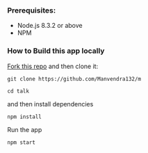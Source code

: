 
### Prerequisites:

- Node.js 8.3.2 or above
- NPM

### How to Build this app locally

[Fork this repo](https://github.com/Manvendra132/m/fork) and then clone it:

```
git clone https://github.com/Manvendra132/m
```

```
cd talk
``` 
and then install dependencies

```
npm install
```

Run the app

```
npm start
```
